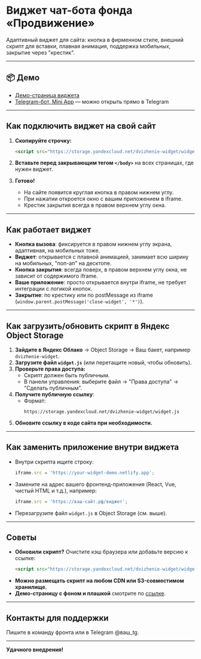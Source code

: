 # Виджет чат-бота фонда «Продвижение»

Адаптивный виджет для сайта: кнопка в фирменном стиле, внешний скрипт для вставки, плавная анимация, поддержка мобильных, закрытие через "крестик".

---

## 📦 Демо

- [Демо-страница виджета](https://dvizhenie-widget.website.yandexcloud.net/)
- [Telegram-бот, Mini App](https://t.me/prod_prodvizhenie_bot/app_prod) — можно открыть прямо в Telegram

---

## Как подключить виджет на свой сайт

1. **Скопируйте строчку:**
    ```html
    <script src="https://storage.yandexcloud.net/dvizhenie-widget/widget.js"></script>
    ```
2. **Вставьте перед закрывающим тегом `</body>`** на всех страницах, где нужен виджет.

3. **Готово!**  
    - На сайте появится круглая кнопка в правом нижнем углу.
    - При нажатии откроется окно с вашим приложением в iframe.
    - Крестик закрытия всегда в правом верхнем углу окна.

---

## Как работает виджет

- **Кнопка вызова**: фиксируется в правом нижнем углу экрана, адаптивная, на мобильных тоже.
- **Виджет**: открывается с плавной анимацией, занимает всю ширину на мобильных, "поп-ап" на десктопе.
- **Кнопка закрытия**: всегда поверх, в правом верхнем углу окна, не зависит от содержимого iframe.
- **Ваше приложение**: просто открывается внутри iframe, не требует интеграции с логикой кнопок.
- **Закрытие**: по крестику или по postMessage из iframe (`window.parent.postMessage('close-widget', '*')`).

---

## Как загрузить/обновить скрипт в Яндекс Object Storage

1. **Зайдите в Яндекс Облако** → Object Storage → Ваш бакет, например `dvizhenie-widget`.
2. **Загрузите файл `widget.js`** (или перетащите новый, чтобы обновить).
3. **Проверьте права доступа:**  
    - Скрипт должен быть публичным.  
    - В панели управления: выберите файл → "Права доступа" → "Сделать публичным".
4. **Получите публичную ссылку**:  
    - Формат:  
      ```
      https://storage.yandexcloud.net/dvizhenie-widget/widget.js
      ```
5. **Обновите ссылку в коде сайта при необходимости.**

---

## Как заменить приложение внутри виджета

- Внутри скрипта ищите строку:
    ```js
    iframe.src = 'https://your-widget-demo.netlify.app';
    ```
- Замените на адрес вашего фронтенд-приложения (React, Vue, чистый HTML и т.д.), например:
    ```js
    iframe.src = 'https://ваш-сайт.рф/виджет';
    ```
- Перезагрузите файл `widget.js` в Object Storage (см. выше).

---

## Советы

- **Обновили скрипт?** Очистите кэш браузера или добавьте версию к ссылке:
    ```html
    <script src="https://storage.yandexcloud.net/dvizhenie-widget/widget.js?v=1.1.3"></script>
    ```
- **Можно размещать скрипт на любом CDN или S3-совместимом хранилище.**
- **Демо-страницу с фоном и плашкой** смотрите по [ссылке](https://dvizhenie-widget.website.yandexcloud.net/).

---

## Контакты для поддержки

Пишите в команду фронта или в Telegram @ваш_tg.

---

**Удачного внедрения!**
